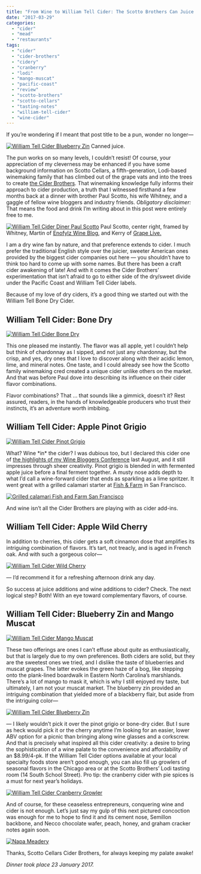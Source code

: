 ```yaml
---
title: "From Wine to William Tell Cider: The Scotto Brothers Can Juice!"
date: "2017-03-29"
categories:
  - "cider"
  - "mead"
  - "restaurants"
tags:
  - "cider"
  - "cider-brothers"
  - "cidery"
  - "cranberry"
  - "lodi"
  - "mango-muscat"
  - "pacific-coast"
  - "review"
  - "scotto-brothers"
  - "scotto-cellars"
  - "tasting-notes"
  - "william-tell-cider"
  - "wine-cider"
---
```


If you’re wondering if I meant that post title to be a pun, wonder no longer—




<div class="caption">

[![William Tell Cider Blueberry Zin](http://s3.amazonaws.com/thegourmez-wpmedia/2017/03/Scotto-Ciders-08-353x500.jpg)](http://s3.amazonaws.com/thegourmez-wpmedia/2017/03/Scotto-Ciders-08.jpg) Canned juice.</div>


The pun works on so many levels, I couldn’t resist! Of course, your appreciation of my cleverness may be enhanced if you have some background information on Scotto Cellars, a fifth-generation, Lodi-based winemaking family that has climbed out of the grape vats and into the trees to create [the Cider Brothers](http://www.ciderbrothers.com/). That winemaking knowledge fully informs their approach to cider production, a truth that I witnessed firsthand a few months back at a dinner with brother Paul Scotto, his wife Whitney, and a gaggle of fellow wine bloggers and industry friends. _Obligatory disclaimer:_ That means the food and drink I’m writing about in this post were entirely free to me.




<div class="caption">

[![William Tell Cider Diner Paul Scotto](http://s3.amazonaws.com/thegourmez-wpmedia/2017/03/Scotto-Ciders-11-500x334.jpg)](http://s3.amazonaws.com/thegourmez-wpmedia/2017/03/Scotto-Ciders-11.jpg) Paul Scotto, center right, framed by Whitney, Martin of [Enofylz Wine Blog](http://enofylzwineblog.com/), and Kerry of [Grape Live.](http://www.grapelive.com/)</div>


I am a dry wine fan by nature, and that preference extends to cider. I much prefer the traditional English style over the juicier, sweeter American ones provided by the biggest cider companies out here — you shouldn’t have to think too hard to come up with some names. But there has been a craft cider awakening of late! And with it comes the Cider Brothers’ experimentation that isn’t afraid to go to either side of the dry/sweet divide under the Pacific Coast and William Tell Cider labels.

Because of my love of dry ciders, it’s a good thing we started out with the William Tell Bone Dry Cider.

## William Tell Cider: Bone Dry

[![William Tell Cider Bone Dry](http://s3.amazonaws.com/thegourmez-wpmedia/2017/03/Scotto-Ciders-01-334x500.jpg)](http://s3.amazonaws.com/thegourmez-wpmedia/2017/03/Scotto-Ciders-01.jpg)

This one pleased me instantly. The flavor was all apple, yet I couldn’t help but think of chardonnay as I sipped, and not just any chardonnay, but the crisp, and yes, dry ones that I love to discover along with their acidic lemon, lime, and mineral notes. One taste, and I could already see how the Scotto family winemaking cred created a unique cider unlike others on the market. And that was before Paul dove into describing its influence on their cider flavor combinations.

Flavor combinations? That … that sounds like a gimmick, doesn’t it? Rest assured, readers, in the hands of knowledgeable producers who trust their instincts, it’s an adventure worth imbibing.

## William Tell Cider: Apple Pinot Grigio

[![William Tell Cider Pinot Grigio](http://s3.amazonaws.com/thegourmez-wpmedia/2017/03/Scotto-Ciders-03-334x500.jpg)](http://s3.amazonaws.com/thegourmez-wpmedia/2017/03/Scotto-Ciders-03.jpg)

What? Wine \*in\* the cider? I was dubious too, but I declared this cider one of [the highlights of my Wine Bloggers Conference](https://thegourmez.com/blog/2016/09/02/most-memorable-wines-from-the-2016-wine-bloggers-conference-part-1/) last August, and it still impresses through sheer creativity. Pinot grigio is blended in with fermented apple juice before a final ferment together. A musty nose adds depth to what I’d call a wine-forward cider that ends as sparkling as a lime spritzer. It went great with a grilled calamari starter at [Fish & Farm](http://www.fishandfarmsf.com/) in San Francisco.

[![Grilled calamari Fish and Farm San Francisco](http://s3.amazonaws.com/thegourmez-wpmedia/2017/03/Scotto-Ciders-10-500x458.jpg)](http://s3.amazonaws.com/thegourmez-wpmedia/2017/03/Scotto-Ciders-10.jpg)

And wine isn’t all the Cider Brothers are playing with as cider add-ins.

## William Tell Cider: Apple Wild Cherry

In addition to cherries, this cider gets a soft cinnamon dose that amplifies its intriguing combination of flavors. It’s tart, not treacly, and is aged in French oak. And with such a gorgeous color—

[![William Tell Cider Wild Cherry](http://s3.amazonaws.com/thegourmez-wpmedia/2017/03/Scotto-Ciders-07-301x500.jpg)](http://s3.amazonaws.com/thegourmez-wpmedia/2017/03/Scotto-Ciders-07.jpg)

— I’d recommend it for a refreshing afternoon drink any day.

So success at juice additions and wine additions to cider? Check. The next logical step? Both! With an eye toward complementary flavors, of course.

## William Tell Cider: Blueberry Zin and Mango Muscat

[![William Tell Cider Mango Muscat](http://s3.amazonaws.com/thegourmez-wpmedia/2017/03/Scotto-Ciders-19-375x500.jpg)](http://s3.amazonaws.com/thegourmez-wpmedia/2017/03/Scotto-Ciders-19.jpg)

These two offerings are ones I can’t effuse about _quite_ as enthusiastically, but that is largely due to my own preferences. Both ciders are solid, but they are the sweetest ones we tried, and I dislike the taste of blueberries and muscat grapes. The latter evokes the green haze of a bog, like stepping onto the plank-lined boardwalk in Eastern North Carolina’s marshlands. There’s a lot of mango to mask it, which is why I still enjoyed my taste, but ultimately, I am not your muscat market. The blueberry zin provided an intriguing combination that yielded more of a blackberry flair, but aside from the intriguing color—

[![William Tell Cider Blueberry Zin](http://s3.amazonaws.com/thegourmez-wpmedia/2017/03/Scotto-Ciders-09-334x500.jpg)](http://s3.amazonaws.com/thegourmez-wpmedia/2017/03/Scotto-Ciders-09.jpg)

— I likely wouldn’t pick it over the pinot grigio or bone-dry cider. But I sure as heck would pick it or the cherry anytime I’m looking for an easier, lower ABV option for a picnic than bringing along wine glasses and a corkscrew. And that is precisely what inspired all this cider creativity: a desire to bring the sophistication of a wine palate to the convenience and affordability of an $8.99/4-pk. If the William Tell Cider options available at your local specialty foods store aren’t good enough, you can also fill up growlers of seasonal flavors in the Chicago area or at the Scotto Brothers’ Lodi tasting room (14 South School Street). Pro tip: the cranberry cider with pie spices is a must for next year’s holidays.

[![William Tell Cider Cranberry Growler](http://s3.amazonaws.com/thegourmez-wpmedia/2017/03/Scotto-Ciders-12-373x500.jpg)](http://s3.amazonaws.com/thegourmez-wpmedia/2017/03/Scotto-Ciders-12.jpg)

And of course, for these ceaseless entrepreneurs, conquering wine and cider is not enough. Let’s just say my gulp of this next pictured concoction was enough for me to hope to find it and its cement nose, Semillon backbone, and Necco chocolate wafer, peach, honey, and graham cracker notes again soon.

[![Napa Meadery](http://s3.amazonaws.com/thegourmez-wpmedia/2017/03/Scotto-Ciders-20-500x334.jpg)](http://s3.amazonaws.com/thegourmez-wpmedia/2017/03/Scotto-Ciders-20.jpg)

Thanks, Scotto Cellars Cider Brothers, for always keeping my palate awake!

_Dinner took place 23 January 2017._
